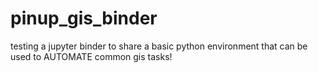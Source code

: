 # pinup_gis_binder
testing a jupyter binder to share a basic python environment that can be used to AUTOMATE common gis tasks!

